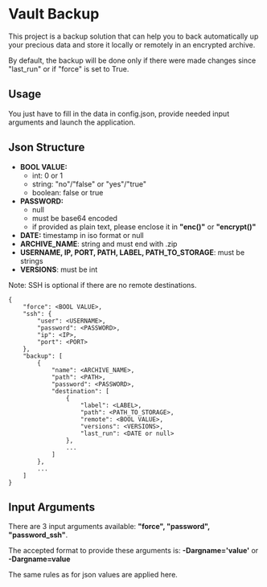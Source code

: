 # Vault Backup

This project is a backup solution that can help you to back automatically up your precious data and store it locally or remotely in an encrypted archive.

By default, the backup will be done only if there were made changes since "last_run" or if "force" is set to True.


## Usage

You just have to fill in the data in config.json, provide needed input arguments and launch the application.


## Json Structure


- **BOOL VALUE:** 
  - int: 0 or 1
  - string: "no"/"false" or "yes"/"true"
  - boolean: false or true
- **PASSWORD:**
  - null
  - must be base64 encoded
  - if provided as plain text, please enclose it in **"enc()"** or **"encrypt()"**
- **DATE:** timestamp in iso format or null
- **ARCHIVE_NAME**: string and must end with .zip
- **USERNAME, IP, PORT, PATH, LABEL, PATH_TO_STORAGE**: must be strings
- **VERSIONS**: must be int

Note: SSH is optional if there are no remote destinations.

	{
		"force": <BOOL VALUE>,
		"ssh": {
			"user": <USERNAME>,
			"password": <PASSWORD>,
			"ip": <IP>,
			"port": <PORT>
		},
		"backup": [
			{
				"name": <ARCHIVE_NAME>,
				"path": <PATH>,
				"password": <PASSWORD>,
				"destination": [
					{
						"label": <LABEL>,
						"path": <PATH_TO_STORAGE>,
						"remote": <BOOL VALUE>,
						"versions": <VERSIONS>,
						"last_run": <DATE or null>
					},
					...
				]				
			},
			...
		]
	}

## Input Arguments

There are 3 input arguments available: **"force", "password", "password_ssh"**.

The accepted format to provide these arguments is: **-Dargname='value'** or **-Dargname=value**

The same rules as for json values are applied here.
